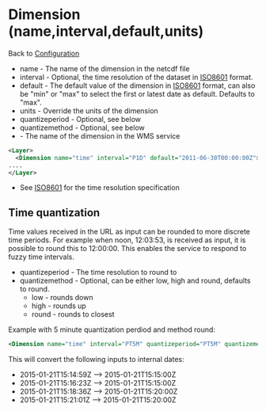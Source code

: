 Dimension (name,interval,default,units) <value>
=====================================================

Back to [Configuration](./Configuration.md)

-   name - The name of the dimension in the netcdf file
-   interval - Optional, the time resolution of the dataset in
    [ISO8601](ISO8601.md) format.
-   default - The default value of the dimension in [ISO8601](ISO8601.md)
    format, can also be "min" or "max" to select the first or latest
    date as default. Defaults to "max".
-   units - Override the units of the dimension
-   quantizeperiod - Optional, see below
-   quantizemethod - Optional, see below
-   <value> - The name of the dimension in the WMS service

```xml
<Layer>
  <Dimension name="time" interval="P1D" default="2011-06-30T00:00:00Z">time</Dimension>
....
</Layer>
```

-   See [ISO8601](ISO8601.md) for the time resolution specification

Time quantization
-----------------

Time values received in the URL as input can be rounded to more discrete
time periods. For example when noon, 12:03:53, is received as input, it
is possible to round this to 12:00:00. This enables the service to
respond to fuzzy time intervals.

* quantizeperiod - The time resolution to round to
* quantizemethod - Optional, can be either low, high and round,
defaults to round.
  * low - rounds down
  * high - rounds up
  * round - rounds to closest

Example with 5 minute quantization perdiod and method round:

```xml 
<Dimension name="time" interval="PT5M" quantizeperiod="PT5M" quantizemethod="round" >time</Dimension>
```

This will convert the following inputs to internal dates:

-   2015-01-21T15:14:59Z --> 2015-01-21T15:15:00Z
-   2015-01-21T15:16:23Z --> 2015-01-21T15:15:00Z
-   2015-01-21T15:18:36Z --> 2015-01-21T15:20:00Z
-   2015-01-21T15:21:01Z --> 2015-01-21T15:20:00Z

